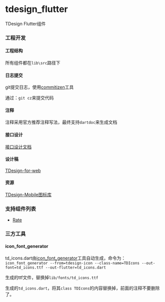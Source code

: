 # tdesign_flutter

TDesign Flutter组件

### 工程开发

#### 工程结构

所有组件都在`lib\src`路径下



#### 日志提交

git提交日志，使用[commitizen](https://github.com/commitizen/cz-cli)工具

通过：`git cz`来提交代码



#### 注释

注释采用官方推荐注释写法，最终支持`dartdoc`来生成文档



#### 接口设计

[接口设计文档](https://docs.qq.com/sheet/DWmViVlNvU3p2VHZs?tab=6mdwpj)



#### 设计稿

[TDesign-for-web](https://www.figma.com/file/UghlEiQXZogyPvx1XDMMyx/TDesign-for-web?node-id=729%3A9)

#### 资源

[TDesign-Mobile图标库](http://bkicon.oa.com/resource/project/95/detail)


### 支持组件列表

- [Rate](http://tdesign.woa.com/vue-mobile/components/rate)


### 三方工具

#### icon_font_generator

td_icons.dart由[icon_font_generator](https://pub.dev/packages/icon_font_generator)工具自动生成，命令为：`icon_font_generator --from=tdesign-icon --class-name=TDIcons --out-font=td_icons.ttf --out-flutter=td_icons.dart`

生成的ttf文件，替换掉`lib/fonts/td_icons.ttf`

生成的`td_icons.dart`，将其`class TDIcons`的内容替换掉，前面的注释不要删除了。
